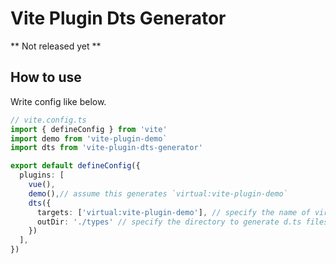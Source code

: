 # Vite Plugin Dts Generator
** Not released yet **

## How to use

Write config like below.

```ts
// vite.config.ts
import { defineConfig } from 'vite'
import demo from 'vite-plugin-demo`
import dts from 'vite-plugin-dts-generator'

export default defineConfig({
  plugins: [
    vue(),
    demo(),// assume this generates `virtual:vite-plugin-demo`
    dts({
      targets: ['virtual:vite-plugin-demo'], // specify the name of virtual modules
      outDir: './types' // specify the directory to generate d.ts files
    })
  ],
})
```
